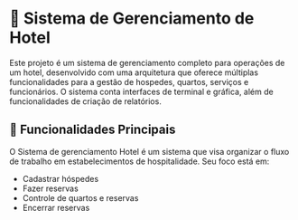 # 🏨 Sistema de Gerenciamento de Hotel

Este projeto é um sistema de gerenciamento completo para operações de um hotel, desenvolvido com uma arquitetura que oferece múltiplas funcionalidades para a gestão de hospedes, quartos, serviços e funcionários.
O sistema conta interfaces de terminal e gráfica, além de funcionalidades de criação de relatórios.

## 📌 Funcionalidades Principais
O Sistema de gerenciamento Hotel é um sistema que visa organizar o fluxo de trabalho em estabelecimentos de hospitalidade. Seu foco está em:

* Cadastrar hóspedes
* Fazer reservas
* Controle de quartos e reservas
* Encerrar reservas
